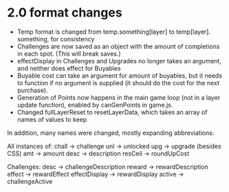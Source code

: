 # 2.0 format changes

- Temp format is changed from temp.something[layer] to temp[layer]. something, for consistency
- Challenges are now saved as an object with the amount of completions in each spot. (This will break saves.)
- effectDisplay in Challenges and Upgrades no longer takes an argument, and neither does effect for Buyables
- Buyable cost can take an argument for amount of buyables, but it needs to function if no argument is supplied (it should do the cost for the next purchase).
- Generation of Points now happens in the main game loop (not in a layer update function), enabled by canGenPoints in game.js.
- Changed fullLayerReset to resetLayerData, which takes an array of names of values to keep

In addition, many names were changed, mostly expanding abbreviations:

All instances of: 
    chall -> challenge
    unl -> unlocked
    upg -> upgrade (besides CSS)
    amt -> amount
    desc -> description
    resCeil -> roundUpCost

Challenges:
    desc -> challengeDescription
    reward -> rewardDescription
    effect -> rewardEffect
    effectDisplay -> rewardDisplay
    active -> challengeActive

